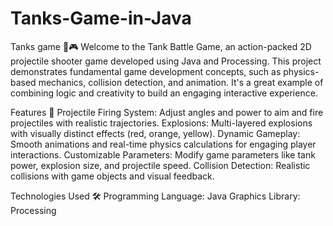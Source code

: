 # Tanks-Game-in-Java
Tanks game 🚀🎮
  Welcome to the Tank Battle Game, an action-packed 2D projectile shooter game developed using Java and Processing. This project demonstrates fundamental game development concepts, such as physics-based mechanics, collision detection, and animation. It's a great example of combining logic and creativity to build an engaging interactive experience.

Features 🌟
  Projectile Firing System:
    Adjust angles and power to aim and fire projectiles with realistic trajectories.
  Explosions:
    Multi-layered explosions with visually distinct effects (red, orange, yellow).
  Dynamic Gameplay:
    Smooth animations and real-time physics calculations for engaging player interactions.
  Customizable Parameters:
    Modify game parameters like tank power, explosion size, and projectile speed.
  Collision Detection:
    Realistic collisions with game objects and visual feedback.

Technologies Used 🛠️
  Programming Language: Java
  Graphics Library: Processing
